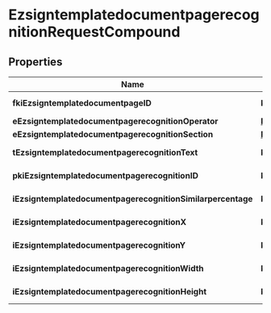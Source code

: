 
# EzsigntemplatedocumentpagerecognitionRequestCompound

## Properties
| Name | Type | Description | Notes |
| ------------ | ------------- | ------------- | ------------- |
| **fkiEzsigntemplatedocumentpageID** | **kotlin.Int** | The unique ID of the Ezsigntemplatedocumentpage |  |
| **eEzsigntemplatedocumentpagerecognitionOperator** | [**FieldEEzsigntemplatedocumentpagerecognitionOperator**](FieldEEzsigntemplatedocumentpagerecognitionOperator.md) |  |  |
| **eEzsigntemplatedocumentpagerecognitionSection** | [**FieldEEzsigntemplatedocumentpagerecognitionSection**](FieldEEzsigntemplatedocumentpagerecognitionSection.md) |  |  |
| **tEzsigntemplatedocumentpagerecognitionText** | **kotlin.String** | The text of the Ezsigntemplatedocumentpagerecognition |  |
| **pkiEzsigntemplatedocumentpagerecognitionID** | **kotlin.Int** | The unique ID of the Ezsigntemplatedocumentpagerecognition |  [optional] |
| **iEzsigntemplatedocumentpagerecognitionSimilarpercentage** | **kotlin.Int** | The similarpercentage of the Ezsigntemplatedocumentpagerecognition |  [optional] |
| **iEzsigntemplatedocumentpagerecognitionX** | **kotlin.Int** | The x of the Ezsigntemplatedocumentpagerecognition |  [optional] |
| **iEzsigntemplatedocumentpagerecognitionY** | **kotlin.Int** | The y of the Ezsigntemplatedocumentpagerecognition |  [optional] |
| **iEzsigntemplatedocumentpagerecognitionWidth** | **kotlin.Int** | The width of the Ezsigntemplatedocumentpagerecognition |  [optional] |
| **iEzsigntemplatedocumentpagerecognitionHeight** | **kotlin.Int** | The height of the Ezsigntemplatedocumentpagerecognition |  [optional] |



